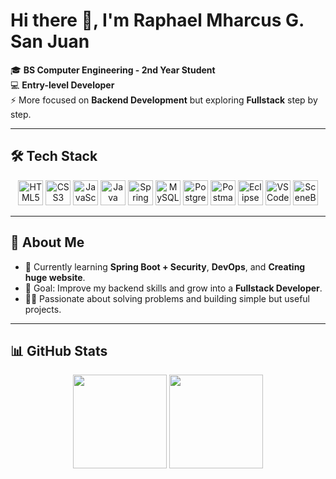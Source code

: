 # Hi there 👋, I'm Raphael Mharcus G. San Juan

🎓 **BS Computer Engineering - 2nd Year Student**  
💻 **Entry-level Developer**  
⚡ More focused on **Backend Development** but exploring **Fullstack** step by step.  

---
## 🛠️ Tech Stack

<p align="center">
  <!-- Frontend -->
  <img src="https://cdn.jsdelivr.net/gh/devicons/devicon/icons/html5/html5-original.svg" height="40" alt="HTML5" />
  <img src="https://cdn.jsdelivr.net/gh/devicons/devicon/icons/css3/css3-original.svg" height="40" alt="CSS3" />
  <img src="https://cdn.jsdelivr.net/gh/devicons/devicon/icons/javascript/javascript-original.svg" height="40" alt="JavaScript" />
  
  <!-- Backend -->
  <img src="https://cdn.jsdelivr.net/gh/devicons/devicon/icons/java/java-original.svg" height="40" alt="Java" />
  <img src="https://cdn.jsdelivr.net/gh/devicons/devicon/icons/spring/spring-original.svg" height="40" alt="Spring Boot" />

  <!-- Databases -->
  <img src="https://cdn.jsdelivr.net/gh/devicons/devicon/icons/mysql/mysql-original.svg" height="40" alt="MySQL" />
  <img src="https://cdn.jsdelivr.net/gh/devicons/devicon/icons/postgresql/postgresql-original.svg" height="40" alt="PostgreSQL" />

  <!-- Tools -->
  <img src="https://cdn.jsdelivr.net/gh/devicons/devicon/icons/postman/postman-original.svg" height="40" alt="Postman" />
  <img src="https://cdn.jsdelivr.net/gh/devicons/devicon/icons/eclipse/eclipse-original.svg" height="40" alt="Eclipse" />
  <img src="https://cdn.jsdelivr.net/gh/devicons/devicon/icons/vscode/vscode-original.svg" height="40" alt="VS Code" />
  <img src="https://img.icons8.com/color/48/scene-builder.png" height="40" alt="SceneBuilder" />
</p>


---

## 📌 About Me

- 🌱 Currently learning **Spring Boot + Security**, **DevOps**, and **Creating huge website**.  
- 🎯 Goal: Improve my backend skills and grow into a **Fullstack Developer**.  
- 🧑‍💻 Passionate about solving problems and building simple but useful projects.  

---

## 📊 GitHub Stats
<p align="center">
  <img src="https://github-readme-stats.vercel.app/api?username=Lychuss&show_icons=true&theme=tokyonight" height="150" />
  <img src="https://github-readme-stats.vercel.app/api/top-langs/?username=Lychuss&layout=compact&theme=tokyonight" height="150" />
</p>
